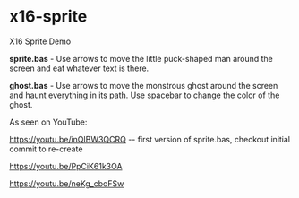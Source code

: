 # x16-sprite
X16 Sprite Demo

**sprite.bas** - Use arrows to move the little puck-shaped man around the screen and eat whatever text is there.

**ghost.bas** - Use arrows to move the monstrous ghost around the screen and haunt everything in its path. Use spacebar to change the color of the ghost.

As seen on YouTube:

https://youtu.be/inQlBW3QCRQ  -- first version of sprite.bas, checkout initial commit to re-create

https://youtu.be/PpCiK61k3OA

https://youtu.be/neKg_cboFSw

